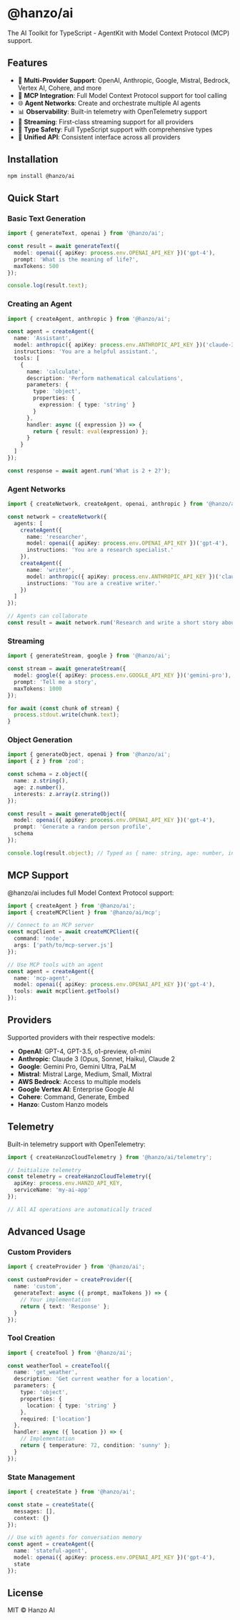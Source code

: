 # @hanzo/ai

The AI Toolkit for TypeScript - AgentKit with Model Context Protocol (MCP) support.

## Features

- 🤖 **Multi-Provider Support**: OpenAI, Anthropic, Google, Mistral, Bedrock, Vertex AI, Cohere, and more
- 🔧 **MCP Integration**: Full Model Context Protocol support for tool calling
- 🌐 **Agent Networks**: Create and orchestrate multiple AI agents
- 📊 **Observability**: Built-in telemetry with OpenTelemetry support
- 🔄 **Streaming**: First-class streaming support for all providers
- 📝 **Type Safety**: Full TypeScript support with comprehensive types
- 🎯 **Unified API**: Consistent interface across all providers

## Installation

```bash
npm install @hanzo/ai
```

## Quick Start

### Basic Text Generation

```typescript
import { generateText, openai } from '@hanzo/ai';

const result = await generateText({
  model: openai({ apiKey: process.env.OPENAI_API_KEY })('gpt-4'),
  prompt: 'What is the meaning of life?',
  maxTokens: 500
});

console.log(result.text);
```

### Creating an Agent

```typescript
import { createAgent, anthropic } from '@hanzo/ai';

const agent = createAgent({
  name: 'Assistant',
  model: anthropic({ apiKey: process.env.ANTHROPIC_API_KEY })('claude-3-sonnet'),
  instructions: 'You are a helpful assistant.',
  tools: [
    {
      name: 'calculate',
      description: 'Perform mathematical calculations',
      parameters: {
        type: 'object',
        properties: {
          expression: { type: 'string' }
        }
      },
      handler: async ({ expression }) => {
        return { result: eval(expression) };
      }
    }
  ]
});

const response = await agent.run('What is 2 + 2?');
```

### Agent Networks

```typescript
import { createNetwork, createAgent, openai, anthropic } from '@hanzo/ai';

const network = createNetwork({
  agents: [
    createAgent({
      name: 'researcher',
      model: openai({ apiKey: process.env.OPENAI_API_KEY })('gpt-4'),
      instructions: 'You are a research specialist.'
    }),
    createAgent({
      name: 'writer',
      model: anthropic({ apiKey: process.env.ANTHROPIC_API_KEY })('claude-3-sonnet'),
      instructions: 'You are a creative writer.'
    })
  ]
});

// Agents can collaborate
const result = await network.run('Research and write a short story about AI');
```

### Streaming

```typescript
import { generateStream, google } from '@hanzo/ai';

const stream = await generateStream({
  model: google({ apiKey: process.env.GOOGLE_API_KEY })('gemini-pro'),
  prompt: 'Tell me a story',
  maxTokens: 1000
});

for await (const chunk of stream) {
  process.stdout.write(chunk.text);
}
```

### Object Generation

```typescript
import { generateObject, openai } from '@hanzo/ai';
import { z } from 'zod';

const schema = z.object({
  name: z.string(),
  age: z.number(),
  interests: z.array(z.string())
});

const result = await generateObject({
  model: openai({ apiKey: process.env.OPENAI_API_KEY })('gpt-4'),
  prompt: 'Generate a random person profile',
  schema
});

console.log(result.object); // Typed as { name: string, age: number, interests: string[] }
```

## MCP Support

@hanzo/ai includes full Model Context Protocol support:

```typescript
import { createAgent } from '@hanzo/ai';
import { createMCPClient } from '@hanzo/ai/mcp';

// Connect to an MCP server
const mcpClient = await createMCPClient({
  command: 'node',
  args: ['path/to/mcp-server.js']
});

// Use MCP tools with an agent
const agent = createAgent({
  name: 'mcp-agent',
  model: openai({ apiKey: process.env.OPENAI_API_KEY })('gpt-4'),
  tools: await mcpClient.getTools()
});
```

## Providers

Supported providers with their respective models:

- **OpenAI**: GPT-4, GPT-3.5, o1-preview, o1-mini
- **Anthropic**: Claude 3 (Opus, Sonnet, Haiku), Claude 2
- **Google**: Gemini Pro, Gemini Ultra, PaLM
- **Mistral**: Mistral Large, Medium, Small, Mixtral
- **AWS Bedrock**: Access to multiple models
- **Google Vertex AI**: Enterprise Google AI
- **Cohere**: Command, Generate, Embed
- **Hanzo**: Custom Hanzo models

## Telemetry

Built-in telemetry support with OpenTelemetry:

```typescript
import { createHanzoCloudTelemetry } from '@hanzo/ai/telemetry';

// Initialize telemetry
const telemetry = createHanzoCloudTelemetry({
  apiKey: process.env.HANZO_API_KEY,
  serviceName: 'my-ai-app'
});

// All AI operations are automatically traced
```

## Advanced Usage

### Custom Providers

```typescript
import { createProvider } from '@hanzo/ai';

const customProvider = createProvider({
  name: 'custom',
  generateText: async ({ prompt, maxTokens }) => {
    // Your implementation
    return { text: 'Response' };
  }
});
```

### Tool Creation

```typescript
import { createTool } from '@hanzo/ai';

const weatherTool = createTool({
  name: 'get_weather',
  description: 'Get current weather for a location',
  parameters: {
    type: 'object',
    properties: {
      location: { type: 'string' }
    },
    required: ['location']
  },
  handler: async ({ location }) => {
    // Implementation
    return { temperature: 72, condition: 'sunny' };
  }
});
```

### State Management

```typescript
import { createState } from '@hanzo/ai';

const state = createState({
  messages: [],
  context: {}
});

// Use with agents for conversation memory
const agent = createAgent({
  name: 'stateful-agent',
  model: openai({ apiKey: process.env.OPENAI_API_KEY })('gpt-4'),
  state
});
```

## License

MIT © Hanzo AI